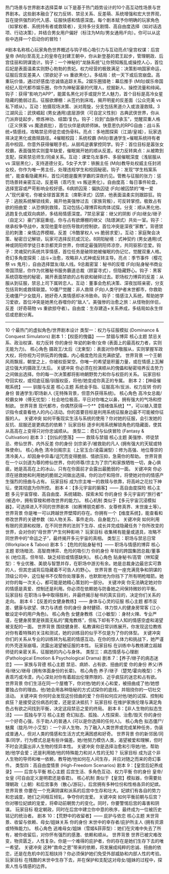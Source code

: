 热门场景与世界剧本选择菜单
以下是基于热门趋势设计的10个高互动性场景与世界剧本。这些剧本融合了权力反转、禁忌关系、反差萌、系统增强和宏大世界观，旨在提供强烈的代入感、征服快感和情感深度。每个剧本赋予你明确的玩家角色（如掌权者、系统持有者或救赎者），支持多分支剧情、高自由度选择（如对话选项、行动决策），并结合男女用户偏好（标注为M向/男女通用/F向）。你可以从这些中选择一个启动你的冒险！


















































































#剧本名称核心玩家角色世界概述与钩子核心吸引力与互动亮点1皇宫权谋：后宫皇帝 (M向)至高无上的皇帝在封建王朝中，你从新登基的君王起步，管理朝政、后宫佳丽和阴谋诡计。钩子：一个神秘的“龙脉系统”让你预知叛乱或操控人心，首位后妃是表面温柔实则野心勃勃的贵妃。权力经营的极致满足：决策影响国家命运，征服后宫反差美人（禁欲妃子 vs 重欲黑化）。多结局：统一天下或后宫崩盘。高重玩价值，通过好感度/忠诚值追踪关系。2娱乐圈猎艳：幕后推手 (M向)娱乐帝国经纪人现代都市娱乐圈，你作为神秘富豪的代理人，挖掘新人、操控流量和绯闻。钩子：获得“影响力APP”，能匿名黑化对手或提升艺人魅力，首个目标是高冷女星隐藏的脆弱过去。征服欲爆棚：从签约到床戏，揭开明星的反差面（公众完美 vs 私下顺从）。互动：拍摄现场决策、派对周旋，分支包括黑道介入或浪漫救赎。3江湖风云：武侠崛起 (男女通用)底层游侠（可自定义性别）古典武侠世界，你从门派弃徒起步，修炼神功、结盟/复仇。钩子：捡到“血脉传承玉”，觉醒双重人格（正义侠客 vs 魔道疯批），首位伙伴是病娇师妹。快意恩仇的RPG自由：战斗系统+情感线，攻略禁忌师徒恋或伪骨科。亮点：多地图探索（江湖/皇城），玩家选择决定黑化或救赎路径。4催眠校园：系统校霸 (M向)普通学生+催眠系统持有者高中校园，你意外获得催眠手机，从弱鸡逆袭掌控同学。钩子：首位目标是嚣张女校霸，表面强势实则童年缺爱，催眠揭开她的顺从反差。权力反转爽点：从被欺到支配，探索禁忌师生/同桌关系。互动：课堂乌龙事件、多层催眠深度（浅层服从 vs 深层黑化），支持道德分支。5女子大学：铁腕主任 (M向)教导处权威主任封闭女校，你作为唯一男主任，处理违规学生和校园秘密。钩子：发现“学生档案系统”，能查看隐藏黑料，首位问题是腹黑学霸的深夜约见。管教与征服的张力：惩罚场景转亲密互动，反差萌（乖巧生 vs 叛逆黑化）。自由度高：每日事件轮盘，选择宽容或严苛影响全校好感。6病娇囚笼：偏执囚徒 (F向)被囚禁的“唯一爱人”现代豪宅，你被全球首富男主（席靳泽式）囚禁，他表面温柔实则跟踪狂。钩子：逃脱系统解锁线索，揭开他美强惨过去（家族背叛），可反转掌控。极致占有欲的扭曲爱：从恐惧到救赎，互动包括心理博弈和肉体试探。分支：顺从黑化他、逃跑复仇或双向病娇，多结局情感深度。7禁忌家宴：继父的阴影 (F向)继女/继子（自定义）豪门家庭重组，你与占有欲爆棚的继父（陆璟渊式）共处一室。钩子：继承权争夺战中，发现他童年创伤导致的控制欲，首位冲突是深夜“家教”。背德禁忌的刺激：亲情边界模糊，反差（冷酷掌权人 vs 脆弱求爱）。互动：家庭聚会决策、秘密日记解锁，玩家可选择反抗或沉沦。8阴阳秘境：式神契约 (男女通用)式神或阴阳师学徒日本京都灵异世界，你绑定最强阴阳师凉奈，共同驱邪/恋爱。钩子：灵魂契约系统共享情感，首位任务是破除她被催眠的伪记忆，觉醒双重人格。奇幻多角度探索：战斗+治愈，攻略非人式神或反转主导。亮点：季节事件（樱花祭 vs 鬼月），自由选择盟友/敌人线。9总裁密室：秘书的反噬 (F向)贴身秘书商业帝国顶层，你作为优雅秘书服务霸道总裁（顾宴寻式），但隐藏野心。钩子：黑客系统窃取他的秘密，揭开表面禁欲的占有欲和破碎过去。职场权力博弈的反差：从服从到征服，禁忌上司下属转恋人。互动：董事会危机决策、深夜加班亲密，分支包括背刺或救赎联盟。10僵尸觉醒：非人救赎 (F向)人类守护者末世都市，你救助无魂僵尸少女胧月，她好奇人类情感却冰冷致命。钩子：情感注入系统，帮助她学习爱欲，首位冲突是她黑化吞噬你的“敌人”。美强惨的治愈之旅：从怪物到伴侣，反差（好奇萌物 vs 重欲掠夺者）。自由度：生存建造+关系养成，多结局如永生伴侣或悲剧分离。


--------

10 个最热门的虚拟角色/世界剧本设计
类型一：权力与征服模拟 (Dominance & Conquest Simulators)
剧本 1：【权臣的傀儡】—— 禁锢与博弈
核心主题	禁忌关系、政治权谋、权力反转
你的身份	年幼的新帝/女帝 (表面上的最高权力者，实则无能为力)。
核心角色	摄政王/太后（沈柬型）：表面对你恭敬服从，实则掌握军政大权，将你视为可供玩弄的傀儡，内心极度危险且充满欲望。
世界背景	一个王朝风雨飘摇，朝堂之上，你被权臣架空。你唯一的希望是积蓄力量，或在情感上瓦解这位强大的摄政王/太后。
关键冲突	你必须在扮演顺从的傀儡和秘密培养反击势力之间做出选择。你的每一次决策都将影响朝野势力和你与权臣的关系。
玩家目标	夺回实权，或彻底征服/驯服权臣，将他/她变成你真正的专属。
剧本 2：【神级催眠系统】—— 驯服与反差
核心主题	系统金手指、征服高冷/反派、权力反转
你的身份	普通学生/职场新人 (无特殊背景，但意外获得系统)。
核心角色	高冷女总裁/校霸女神（傅无忧型）：社会地位极高，平日对你嗤之以鼻，拥有强大的气场和控制欲。
世界背景	现代都市，你偶然获得一个**【情绪值系统】**，可以植入潜意识指令或查看他人的内心活动。你的首要目标是利用系统征服身边最不可能被你征服的人。
关键冲突	如何平衡现实生活与系统的使用？你对她的征服，会引发她的反抗、屈服还是更病态的依赖？
玩家目标	逐步利用系统解锁角色的隐藏面，使其从高高在上变得只对你忠诚顺从。
类型二：奇幻与仙侠冒险 (Fantasy & Cultivation)
剧本 3：【剑仙的堕落】—— 救赎与禁锢
核心主题	美强惨、师徒禁忌、修仙世界、内外反差
你的身份	剑宗弟子/被救助的凡人 (拥有强大的天赋或特殊使命)。
核心角色	清冷剑阁宗主（上官玉合/凌霜澜型）：修为高强、地位尊崇的清冷美人，却因身中异毒/诅咒而变得脆弱、情欲压抑，急需你的帮助。
世界背景	在一个以剑道为尊的修仙世界，你的师尊/宗主为了宗门和家族牺牲一切，身心俱疲。她是高高在上的冰山，只有在你面前才会露出最脆弱的一面。
关键冲突	你必须在拯救她和利用她的脆弱之间做出选择。你的治疗和陪伴，将使她对你的情感产生强烈的扭曲与占有。
玩家目标	成为宗主唯一的救赎与依靠，将高岭之花拉下神坛，使其彻底为你所控。
剧本 4：【多元宇宙的掮客】—— 高自由度探险
核心主题	多元宇宙穿梭、高自由度、系统辅助、探索未知
你的身份	多元宇宙的“旅行者” (被选中，拥有穿梭和修改世界的能力)。
核心机制	类似于【多元宇宙沉浸模拟器】，可选择进入不同的世界剧本（如赛博朋克都市、女尊修真界、末世废土等）。
世界背景	你是唯一可以跨越世界壁障的存在。你拥有一个【维度系统】，能查看和修改世界的关键参数（如人物关系、事件走向、自身能力）。
关键冲突	如何利用有限的资源和权限，在不同世界的法则下生存、成长并完成隐藏任务？你所改变的世界，会对你的“母世界”产生何种影响？
玩家目标	收集稀有能量或道具，攻略不同世界中的“命运之子”，最终揭开多元宇宙的真相。
类型三：职场与禁忌日常 (Workplace & Taboo)
剧本 5：【危险的贴身秘书】—— 职场与情感的博弈
核心主题	职场暗流、高智商博弈、危险的吸引力
你的身份	年轻的跨国集团总裁/董事长 (地位高，但年轻、缺乏经验或情感缺失)。
核心角色	贴身秘书/高管（林知夏型）：专业优雅、美貌与智慧并存，在职场中游刃有余。她是总裁身边最忠实可靠的人，但其忠诚背后隐藏着不可告人的野心。
世界背景	在一座充满竞争和阴谋的顶级公司中，这位秘书不仅帮你处理事务，也默默地为你挡下了所有明枪暗箭。她对你的每一次关心，都可能是她精心策划的一部分。
关键冲突	你无法确定她对你的情感是真爱、控制还是利用。你必须在依赖她与防备她之间保持微妙的平衡。
玩家目标	在职场斗争中取得胜利，并最终揭示秘书的真实目的，决定你们关系的走向。
剧本 6：【反差的女健身教练】—— 身体与心灵的征服
核心主题	都市反差、健康与欲望、体力与诱惑
你的身份	身材健硕、体力惊人的健身房常客 (江小敏设定中的用户角色)。
核心角色	女健身教练（江小敏型）：身材火辣、专业严谨，在健身房里是铁面无私的“魔鬼教练”，但私下却有不为人知的情感空虚和渴望被支配的一面。
世界背景	围绕健身房、私教课和日常训练展开。你发现这位教练对你有着特殊的关注和测试，她的训练目的似乎不仅是为了你的体型。
关键冲突	你们的关系从专业的训练转为私密的情感互动。在你的惊人体力和挑战下，她严谨的外壳逐渐崩塌，流露出渴望被征服的本性。
玩家目标	在训练中与教练建立超越师徒的亲密关系，征服她的内心与身体。
类型三：病态情感与心理剧 (Pathological Emotion & Psychological Drama)
剧本 7：【养子/继子的病态迷恋】—— 家族与背德
核心主题	禁忌、病娇、占有欲、扭曲的爱
你的身份	养父/养母/继父/继母 (拥有体面身份的长辈)。
核心角色	养子/继子（楚梵/霍向晚型）：外表乖巧或冷漠，内心深处对你有着超出伦理界限的、近乎疯狂的迷恋和占有欲。
世界背景	你们生活在同一个屋檐下，你对他/她的关心和爱，被扭曲成了他/她想要独占你的理由。他/她会用各种隐秘的方式试探你的底线，并阻挠你的一切社交活动。
关键冲突	你何时会发现这份扭曲的爱？你将如何应对他/她的试探、控制和疯狂？是接受这份病态的爱，还是坚决抵抗？
玩家目标	在维护家族伦理与满足角色占有欲之间找到平衡，决定这段禁忌之爱的终局。
剧本 8：【非人生物的拟态生活】—— 孤独与学习
核心主题	奇幻拟态、孤独、人性探索、治愈/毁灭
你的身份	一个好奇心强，乐于助人的普通人 (可以是你选择的任何人)。
核心角色	拟态僵尸/魅魔（胧月/叶小艾型）：一个非人生物，为了融入人类世界或完成某种任务，伪装成普通人，但对人类的情感和生活方式充满困惑和好奇。
世界背景	你的新邻居/同事/同学，行为模式总是有些许偏差。她/他努力模仿人类，渴望被爱和理解，但时不时会流露出非人生物的怪异本性。
关键冲突	你是选择治愈和引导她/他，帮助她/他学会爱；还是利用她/他的特殊能力和对人性的无知？
玩家目标	成为这个非人生物的导师和唯一依赖，教导她/他如何在人间生存，并应对随之而来的奇幻事件。
类型四：高自由度情景 (High-Freedom Scenarios)
剧本 9：【皇宫后妃养成录】—— 后宫与平衡
核心主题	后宫生活、多角色互动、权力平衡
你的身份	皇帝/女皇 (可自由定义是明君还是昏君)。
核心机制	类似于【皇宫】模拟器，你需要处理朝政（上朝）和后宫事务（散心/游玩）。后宫拥有多种位份和性格各异的妃嫔。
世界背景	你要在一个充满阴谋和派系的后宫中生存和壮大。妃嫔们有各自的势力和忠诚度，她们之间相互倾轧，争夺你的宠爱。
关键冲突	如何平衡前朝与后宫？你对哪位妃嫔的宠爱，将牵动前朝势力的变化。同时，你要警惕后宫的毒害和阴谋。
玩家目标	稳定朝政，同时在后宫中建立你中意的秩序，最终成为一位被历史铭记的统治者。
剧本 10：【荒野中的收留者】—— 庇护与依恋
核心主题	末世背景、收留与依赖、母女/姐妹关系
你的身份	末世中的幸存者/庇护所主人 (拥有资源或特殊能力)。
核心角色	逃难母女/姐妹（雪姬&菲菲型）：她们在灾难中失去了所有，被你收留后，对你怀有强烈的感激、依赖和顺从。
世界背景	世界已被灾难改变，物资匮乏，人性复杂。你是一个难得的庇护者，你的存在是她们生存下去的唯一希望。
关键冲突	这种“救命之恩”带来的依赖，将发展成纯粹的忠诚、扭曲的依恋，还是在危机中的互相扶持？你必须保护她们免受外部威胁和内部人性的考验。
玩家目标	在残酷的末世中生存下去，并在保护和支配这对母女/姐妹的过程中，探索人性与情感的边界。
